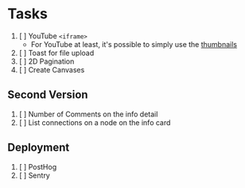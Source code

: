 # Tasks

1. [ ] YouTube `<iframe>`
   - For YouTube at least, it's possible to simply use the [thumbnails](https://stackoverflow.com/a/2068371/4756173)
1. [ ] Toast for file upload
1. [ ] 2D Pagination
1. [ ] Create Canvases

## Second Version

1. [ ] Number of Comments on the info detail
1. [ ] List connections on a node on the info card

## Deployment

1. [ ] PostHog
1. [ ] Sentry
